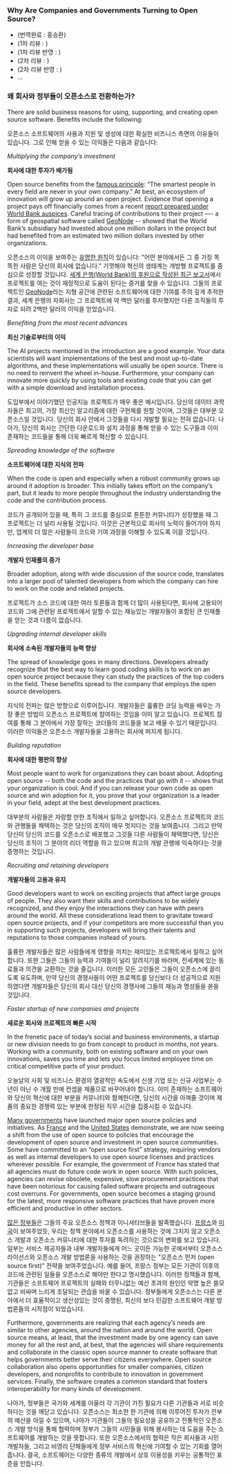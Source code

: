 ﻿### Why Are Companies and Governments Turning to Open Source?

* (번역완료 : 홍승환)
* (1차 리뷰 : )
* (1차 리뷰 반영 : )
* (2차 리뷰 : )
* (2차 리뷰 반영 : )
* ...

### 왜 회사와 정부들이 오픈소스로 전환하는가?

There are solid business reasons for using, supporting, and creating open source software. Benefits include the following:

오픈소스 소프트웨어의 사용과 지원 및 생성에 대한 확실한 비즈니스 측면의 이유들이 있습니다. 그로 인해 얻을 수 있는 이익들은 다음과 같습니다:

*Multiplying the company’s investment*

**회사에 대한 투자가 배가됨**

Open source benefits from the [famous principle](https://quoteinvestigator.com/2018/01/28/smartest/): “The smartest people in every field are never in your own company.” At best, an ecosystem of innovation will grow up around an open project. Evidence that opening a project pays off financially comes from a recent [report prepared under World Bank auspices](https://opendri.org/wp-content/uploads/2017/03/OpenDRI-and-GeoNode-a-Case-Study-on-Institutional-Investments-in-Open-Source.pdf). Careful tracing of contributions to their project —- a form of geospatial software called [GeoNode](http://geonode.org/) -- showed that the World Bank’s subsidiary had invested about one million dollars in the project but had benefited from an estimated two million dollars invested by other organizations.

오픈소스의 이익을 보여주는 [유명한 원칙](https://quoteinvestigator.com/2018/01/28/smartest/)이 있습니다: "어떤 분야에서든 그 중 가장 똑똑한 사람은 당신의 회사에 없습니다."
기껏해야 혁신의 생태계는 개방형 프로젝트를 중심으로 성장할 것입니다.
[세계 은행(World Bank)의 후원으로 작성된 최근 보고서](https://opendri.org/wp-content/uploads/2017/03/OpenDRI-and-GeoNode-a-Case-Study-on-Institutional-Investments-in-Open-Source.pdf)에서 프로젝트를 여는 것이 재정적으로 도움이 된다는 증거를 찾을 수 있습니다.
그들의 프로젝트인 [GeoNode](http://geonode.org/)라는 지형 공간에 관련된 소프트웨어에 대한 기여를 주의 깊게 추적한 결과, 세계 은행의 자회사는 그 프로젝트에 약 백만 달러를 투자했지만 다른 조직들의 투자로 되려 2백만 달러의 이익을 얻었습니다.

*Benefiting from the most recent advances*

**최신 기술로부터의 이익**

The AI projects mentioned in the introduction are a good example. Your data scientists will want implementations of the best and most up-to-date algorithms, and these implementations will usually be open source. There is no need to reinvent the wheel in-house. Furthermore, your company can innovate more quickly by using tools and existing code that you can get with a simple download and installation process.

도입부에서 이야기했던 인공지능 프로젝트가 매우 좋은 예시입니다.
당신의 데이터 과학자들은 최고의, 가장 최신인 알고리즘에 대한 구현체를 원할 것이며, 그것들은 대부분 오픈소스일 것입니다.
당신의 회사 안에서 그것들을 다시 개발할 필요는 전혀 없습니다.
나아가, 당신의 회사는 간단한 다운로드와 설치 과정을 통해 얻을 수 있는 도구들과 이미 존재하는 코드들을 통해 더욱 빠르게 혁신할 수 있습니다.

*Spreading knowledge of the software*

**소프트웨어에 대한 지식의 전파**

When the code is open and especially when a robust community grows up around it adoption is broader. This initially takes effort on the company’s part, but it leads to more people throughout the industry understanding the code and the contribution process.

코드가 공개되어 있을 때, 특히 그 코드를 중심으로 튼튼한 커뮤니티가 성장했을 때 그 프로젝트는 더 널리 사용될 것입니다.
이것은 근본적으로 회사의 노력이 들어가야 하지만, 업계의 더 많은 사람들이 코드와 기여 과정을 이해할 수 있도록 이끌 것입니다.

*Increasing the developer base*

**개발자 인재풀의 증가**

Broader adoption, along with wide discussion of the source code, translates into a larger pool of talented developers from which the company can hire to work on the code and related projects.

프로젝트가 소스 코드에 대한 여러 토론들과 함께 더 많이 사용된다면, 회사에 고용되어 코드와 그에 관련된 프로젝트에서 일할 수 있는 재능있는 개발자들이 포함된 큰 인재풀을 얻는 것과 다름이 없습니다.

*Upgrading internal developer skills*

**회사에 소속된 개발자들의 능력 향상**

The spread of knowledge goes in many directions. Developers already recognize that the best way to learn good coding skills is to work on an open source project because they can study the practices of the top coders in the field. These benefits spread to the company that employs the open source developers.

지식의 전파는 많은 방향으로 이루어집니다.
개발자들은 훌륭한 코딩 능력을 배우는 가장 좋은 방법이 오픈소스 프로젝트에 참여하는 것임을 이미 알고 있습니다. 프로젝트 참여를 통해 그 분야에서 가장 잘하는 코더들의 코드들을 보고 배울 수 있기 때문입니다.
이러한 이익들은 오픈소스 개발자들을 고용하는 회사에 퍼지게 됩니다.

*Building reputation*

**회사에 대한 평판의 향상**

Most people want to work for organizations they can boast about. Adopting open source -- both the code and the practices that go with it -- shows that your organization is cool. And if you can release your own code as open source and win adoption for it, you prove that your organization is a leader in your field, adept at the best development practices.

대부분의 사람들은 자랑할 만한 조직에서 일하고 싶어합니다.
오픈소스 프로젝트의 코드와 관행들을 채택하는 것은 당신의 조직이 매우 멋지다는 것을 보여줍니다.
그리고 만약 당신이 당신의 코드를 오픈소스로 배포했고 그것들 다른 사람들이 채택했다면, 당신은 당신의 조직이 그 분야의 리더 역할을 하고 있으며 최고의 개발 관행에 익숙하다는 것을 증명하는 것입니다.

*Recruiting and retaining developers*

**개발자들의 고용과 유지**

Good developers want to work on exciting projects that affect large groups of people. They also want their skills and contributions to be widely recognized, and they enjoy the interactions they can have with peers around the world. All these considerations lead them to gravitate toward open source projects, and if your competitors are more successful than you in supporting such projects, developers will bring their talents and reputations to those companies instead of yours.

훌륭한 개발자들은 많은 사람들에게 영향을 끼치는 재미있는 프로젝트에서 일하고 싶어합니다.
또한 그들은 그들의 능력과 기여들이 널리 알려지기를 바라며, 전세계에 있는 동료들과 의견을 교환하는 것을 즐깁니다.
이러한 모든 고민들은 그들이 오픈소스에 끌리도록 유도하며, 만약 당신의 경쟁사들이 어떤 프로젝트를 당신보다 더 성공적으로 지원하였다면 개발자들은 당신의 회사 대신 당신의 경쟁사에 그들의 재능과 명성들을 쏟을 것입니다.

*Faster startup of new companies and projects*

**새로운 회사와 프로젝트의 빠른 시작**

In the frenetic pace of today’s social and business environments, a startup or new division needs to go from concept to product in months, not years. Working with a community, both on existing software and on your own innovations, saves you time and lets you focus limited employee time on critical competitive parts of your product.

오늘날의 사회 및 비즈니스 환경의 열광적인 속도에서 신생 기업 또는 신규 사업부는 수 년이 아닌 수 개월 만에 컨셉을 제품으로 바꾸어내야 합니다.
이미 존재하는 소프트웨어와 당신의 혁신에 대한 부분을 커뮤니티와 함께한다면, 당신의 시간을 아껴줄 것이며 제품의 중요한 경쟁력 있는 부분에 한정된 직무 시간을 집중시킬 수 있습니다.

[Many governments](https://www.csis.org/analysis/government-open-source-policies) have launched major open source policies and initiatives.  As [France](http://circulaire.legifrance.gouv.fr/pdf/2012/09/cir_35837.pdf) and the [United States](https://code.gov/) demonstrate, we are now seeing a shift from the use of open source to policies that encourage the development of open source and investment in open source communities. Some have committed to an “open source first” strategy, requiring vendors as well as internal developers to use open source licenses and practices wherever possible. For example, the government of France has stated that all agencies must do future code work in open source. With such policies, agencies can revise obsolete, expensive, slow procurement practices that have been notorious for causing failed software projects and outrageous cost overruns. For governments, open source becomes a staging ground for the latest, more responsive software practices that have proven more efficient and productive in other sectors.

[많은 정부들](https://www.csis.org/analysis/government-open-source-policies)은 그들의 주요 오픈소스 정책과 이니셔티브들을 발족했습니다.
[프랑스](http://circulaire.legifrance.gouv.fr/pdf/2012/09/cir_35837.pdf)와 [미국](https://code.gov/)이 보여주었듯, 우리는 정책 분야에서 오픈소스를 사용하는 것에 그치지 않고 오픈소스 개발과 오픈소스 커뮤니티에 대한 투자를 독려하는 것으로의 변화를 보고 있습니다.
일부는 서비스 제공자들과 내부 개발자들에게 어느 곳이든 가능한 곳에서부터 오픈소스 라이선스와 오픈소스 개발 방법론을 사용하는 것을 권장하는 "오픈소스 먼저 (open source first)" 전략을 보여주었습니다.
예를 들어, 프랑스 정부는 모든 기관이 이후의 코드에 관련된 일들을 오픈소스로 해야만 한다고 명시했습니다.
이러한 정책들과 함께, 기관들은 소프트웨어 프로젝트의 실패와 터무니없는 예산 초과의 원인인 악명 높은 쓸모없고 비싸며 느리게 조달되는 관습을 바꿀 수 있습니다.
정부들에게 오픈소스는 다른 분야에서 더 효율적이고 생산성있는 것이 증명된, 최신의 보다 민감한 소프트웨어 개발 방법론들의 시작점이 되었습니다.

Furthermore, governments are realizing that each agency’s needs are similar to other agencies, around the nation and around the world.
Open source means, at least, that the investment made by one agency can save money for all the rest and, at best, that the agencies will share requirements and collaborate in the classic open source manner to create software that helps governments better serve their citizens everywhere.
Open source collaboration also opens opportunities for smaller companies, citizen developers, and nonprofits to contribute to innovation in government services. Finally, the software creates a common standard that fosters interoperability for many kinds of development.

나아가, 정부들은 국가와 세계를 아울러 각 기관이 가진 필요가 다른 기관들과 서로 비슷하다는 것을 깨닫고 있습니다.
오픈소스는 최소한 한 기관에 의해 이루어진 투자가 전부의 예산을 아낄 수 있으며, 나아가 기관들이 그들의 필요성을 공유하고 전통적인 오픈소스 개발 방식을 통해 협력하며 정부가 그들의 시민들을 위해 봉사하는 데 도움을 주는 소프트웨어를 개발하는 것을 뜻합니다.
또한 오픈소스에서의 협력은 작은 회사들과 시민 개발자들, 그리고 비영리 단체들에게 정부 서비스의 혁신에 기여할 수 있는 기회를 열어줍니다.
결국, 소프트웨어는 다양한 종류의 개발에서 상호 이용성을 키우는 공통적인 표준을 만듭니다.
